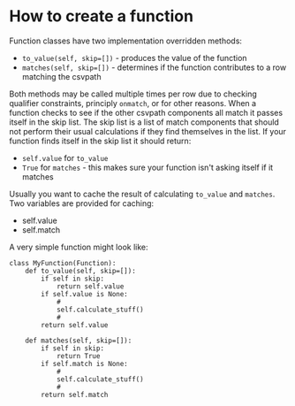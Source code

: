 
# How to create a function

Function classes have two implementation overridden methods:

- `to_value(self, skip=[])` - produces the value of the function
- `matches(self, skip=[])` - determines if the function contributes to a row matching the csvpath

Both methods may be called multiple times per row due to checking qualifier constraints, principly `onmatch`, or for other reasons. When a function checks to see if the other csvpath components all match it passes itself in the skip list. The skip list is a list of match components that should not perform their usual calculations if they find themselves in the list. If your function finds itself in the skip list it should return:

- `self.value` for `to_value`
- `True` for `matches` - this makes sure your function isn't asking itself if it matches

Usually you want to cache the result of calculating `to_value` and `matches`. Two variables are provided for caching:

- self.value
- self.match

A very simple function might look like:

    class MyFunction(Function):
        def to_value(self, skip=[]):
            if self in skip:
                return self.value
            if self.value is None:
                #
                self.calculate_stuff()
                #
            return self.value

        def matches(self, skip=[]):
            if self in skip:
                return True
            if self.match is None:
                #
                self.calculate_stuff()
                #
            return self.match


